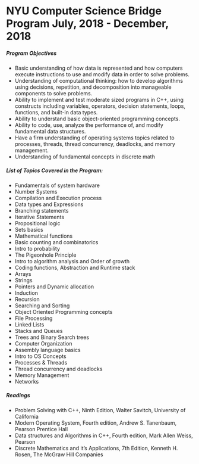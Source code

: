 # NYU Computer Science Bridge Program July, 2018 - December, 2018

##### Program Objectives

- Basic understanding of how data is represented and how computers execute instructions to use and modify data in order to solve problems.
- Understanding of computational thinking: how to develop algorithms using decisions, repetition, and decomposition into manageable components to solve problems.
- Ability to implement and test moderate sized programs in C++, using constructs including variables, operators, decision statements, loops, functions, and built-in data types.
- Ability to understand basic object-oriented programming concepts.
- Ability to code, use, analyze the performance of, and modify fundamental data structures.
- Have a firm understanding of operating systems topics related to processes, threads, thread concurrency, deadlocks, and memory management.
- Understanding of fundamental concepts in discrete math

##### List of Topics Covered in the Program:
- Fundamentals of system hardware
- Number Systems
- Compilation and Execution process
- Data types and Expressions
- Branching statements
- Iterative Statements
- Propositional logic
- Sets basics
- Mathematical functions
- Basic counting and combinatorics
- Intro to probability
- The Pigeonhole Principle
- Intro to algorithm analysis and Order of growth
- Coding functions, Abstraction and Runtime stack
- Arrays
- Strings
- Pointers and Dynamic allocation
- Induction
- Recursion
- Searching and Sorting
- Object Oriented Programming concepts
- File Processing
- Linked Lists
- Stacks and Queues
- Trees and Binary Search trees
- Computer Organization
- Assembly language basics
- Intro to OS Concepts
- Processes & Threads
- Thread concurrency and deadlocks
- Memory Management
- Networks

##### Readings
- Problem Solving with C++, Ninth Edition, Walter Savitch, University of California
- Modern Operating System, Fourth edition, Andrew S. Tanenbaum, Pearson Prentice Hall
- Data structures and Algorithms in C++, Fourth edition, Mark Allen Weiss, Pearson
- Discrete Mathematics and it’s Applications, 7th Edition, Kenneth H. Rosen, The McGraw Hill Companies
